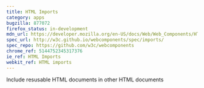 ```yaml
---
title: HTML Imports
category: apps
bugzilla: 877072
firefox_status: in-development
mdn_url: https://developer.mozilla.org/en-US/docs/Web/Web_Components/HTML_Imports
spec_url: http://w3c.github.io/webcomponents/spec/imports/
spec_repo: https://github.com/w3c/webcomponents
chrome_ref: 5144752345317376
ie_ref: HTML Imports
webkit_ref: HTML imports
---
```


Include resusable HTML documents in other HTML documents
